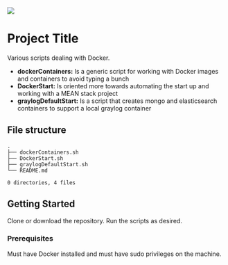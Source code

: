 <img align="center" src="./relative/path/to/image.svg">

# Project Title

Various scripts dealing with Docker.
* **dockerContainers:** Is a generic script for working with Docker images and containers to avoid typing a bunch
* **DockerStart:** Is oriented more towards automating the start up and working with a MEAN stack project
* **graylogDefaultStart:** Is a script that creates mongo and elasticsearch containers to support a local graylog container

## File structure
```
.
├── dockerContainers.sh
├── DockerStart.sh
├── graylogDefaultStart.sh
└── README.md

0 directories, 4 files
```
## Getting Started

Clone or download the repository. Run the scripts as desired.

### Prerequisites

Must have Docker installed and must have sudo privileges on the machine.
